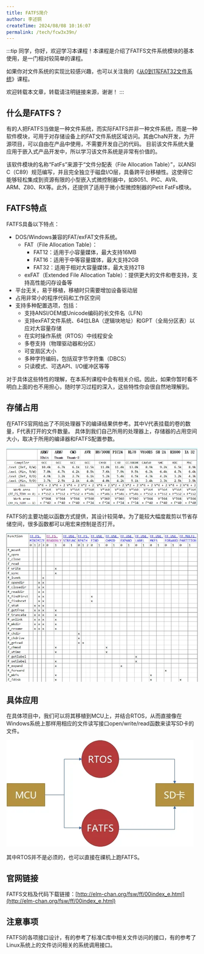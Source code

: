 ```yaml
---
title: FATFS简介
author: 李述铜
createTime: 2024/08/08 10:16:07
permalink: /tech/fcw3x39n/
---
```

:::tip
同学，你好，欢迎学习本课程！本课程是介绍了FATFS文件系统模块的基本使用，是一门相对较简单的课程。

如果你对文件系统的实现比较感兴趣，也可以关注我的《[从0到1写FAT32文件系统](https://wuptg.xetlk.com/s/VeHie)》课程。

欢迎转载本文章，转载请注明链接来源，谢谢！
:::

## 什么是FATFS？
有的人把FATFS当做是一种文件系统，而实际FATFS并非一种文件系统，而是一种软件模块，可用于对存储设备上的FAT文件系统区域访问。其由ChaN开发，为开源项目，可以自由在产品中使用，不需要开发自己的代码。
目前该文件系统大量应用于嵌入式产品开发中，所以学习该文件系统是非常有价值的。

该软件模块的名称“FatFs”来源于“文件分配表（File Allocation Table）”，以ANSI C（C89）规范编写，并且完全独立于磁盘I/O层，具备跨平台移植性。这使得它能够轻松集成到资源有限的小型嵌入式微控制器中，如8051、PIC、AVR、ARM、Z80、RX等。此外，还提供了适用于微小型微控制器的Petit FatFs模块。
## FATFS特点
FATFS具备以下特点：
- DOS/Windows兼容的FAT/exFAT文件系统。
   - FAT（File Allocation Table）：
      - FAT12：适用于小容量媒体，最大支持16MB
      - FAT16：适用于中等容量媒体，最大支持2GB
      - FAT32：适用于相对大容量媒体，最大支持2TB
   - exFAT（Extended File Allocation Table）：提供更大的文件和卷支持，支持高性能闪存设备等
- 平台无关，易于移植，移植时只需要增加设备驱动层
- 占用非常小的程序代码和工作区空间
- 支持多种配置选项，包括： 
   - 支持ANSI/OEM或Unicode编码的长文件名（LFN）
   - 支持exFAT文件系统、64位LBA（逻辑块地址）和GPT（全局分区表）以应对大容量存储
   - 在实时操作系统（RTOS）中线程安全
   - 多卷支持（物理驱动器和分区）
   - 可变扇区大小
   - 多种字符编码，包括双字节字符集（DBCS）
   - 只读模式、可选API、I/O缓冲区等等

对于具体这些特性的理解，在本系列课程中会有相关介绍。因此，如果你暂时看不明白上面的也不用担心，随时学习过程的深入，这些特性你会很自然地理解到。
## 存储占用
在FATFS官网给出了不同处理器下的编译结果供参考。其中V代表挂载的卷的数量，F代表打开的文件数量。
具体到我们自己所用的处理器上，存储器的占用空间大小，取决于所用的编译器和FATFS配置参数。

![alt text](../../../../../.vuepress/public/image/docs/notes/tech/fatfs/use/c1/fatfs/image.png)

FATFS的主要功能以函数方式提供，其设计较简单。为了能较大幅度裁剪以节省存储空间，很多函数都可以用宏来控制是否打开。

![alt text](../../../../../.vuepress/public/image/docs/notes/tech/fatfs/use/c1/fatfs/image-1.png)

## 具体应用
在具体项目中，我们可以将其移植到MCU上，并结合RTOS，从而直接像在Windows系统上那样用相应的文件读写接口open/write/read函数来读写SD卡的文件。

![alt text](../../../../../.vuepress/public/image/docs/notes/tech/fatfs/use/c1/fatfs/image-2.png)

其中RTOS并不是必须的，也可以直接在祼机上跑FATFS。
## 官网链接
FATFS文档及代码下载链接：[http://elm-chan.org/fsw/ff/00index_e.html](http://elm-chan.org/fsw/ff/00index_e.html)
## 注意事项
FATFS的各项接口设计，有的参考了标准C库中相关文件访问的接口，有的参考了Linux系统上的文件访问相关的系统调用接口。

